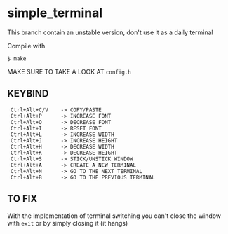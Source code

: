 # simple_terminal

This branch contain an unstable version, don't use it as a daily terminal

Compile with

    $ make

MAKE SURE TO TAKE A LOOK AT `config.h`

## KEYBIND

     Ctrl+Alt+C/V    -> COPY/PASTE
     Ctrl+Alt+P      -> INCREASE FONT
     Ctrl+Alt+O      -> DECREASE FONT
     Ctrl+Alt+I      -> RESET FONT
     Ctrl+Alt+L      -> INCREASE WIDTH
     Ctrl+Alt+J      -> INCREASE HEIGHT
     Ctrl+Alt+H      -> DECREASE WIDTH
     Ctrl+Alt+K      -> DECREASE HEIGHT
     Ctrl+Alt+S      -> STICK/UNSTICK WINDOW
     Ctrl+Alt+A      -> CREATE A NEW TERMINAL
     Ctrl+Alt+N      -> GO TO THE NEXT TERMINAL
     Ctrl+Alt+B      -> GO TO THE PREVIOUS TERMINAL

## TO FIX
With the implementation of terminal switching you can't close the window with `exit` or by simply closing it (it hangs)